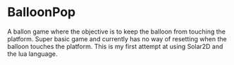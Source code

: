 # BalloonPop
A ballon game where the objective is to keep the balloon from touching the platform.
Super basic game and currently has no way of resetting when the balloon touches the platform.
This is my first attempt at using Solar2D and the lua language.
